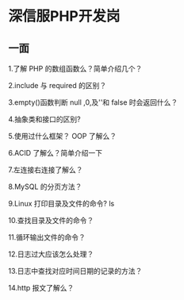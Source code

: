 # 深信服PHP开发岗
## 一面
1.了解 PHP 的数组函数么？简单介绍几个？

2.include  与 required 的区别？

3.empty()函数判断 null ,0,及''和 false 时会返回什么？

4.抽象类和接口的区别?

5.使用过什么框架？ OOP 了解么？

6.ACID 了解么？简单介绍一下

7.左连接右连接了解么？

8.MySQL 的分页方法？

9.Linux 打印目录及文件的命令? ls

10.查找目录及文件的命令？

11.循环输出文件的命令？

12.日志过大应该怎么处理？

13.日志中查找对应时间日期的记录的方法？

14.http 报文了解么？